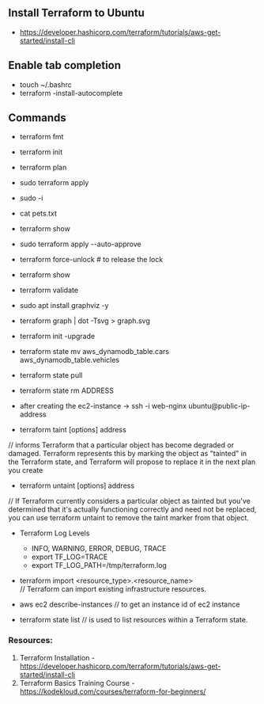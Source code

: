 ## Install Terraform to Ubuntu

- https://developer.hashicorp.com/terraform/tutorials/aws-get-started/install-cli 

## Enable tab completion

- touch ~/.bashrc
- terraform -install-autocomplete

## Commands
- terraform fmt
- terraform init
- terraform plan
- sudo terraform apply
- sudo -i
- cat pets.txt
- terraform show
- sudo terraform apply --auto-approve

- terraform force-unlock <LOCK-ID>   # to release the lock


- terraform show
- terraform validate
- sudo apt install graphviz -y
- terraform graph | dot -Tsvg > graph.svg

- terraform init -upgrade

- terraform state mv aws_dynamodb_table.cars aws_dynamodb_table.vehicles
- terraform state pull
- terraform state rm ADDRESS

- after creating the ec2-instance -> ssh -i web-nginx ubuntu@public-ip-address

- terraform taint [options] address

//  informs Terraform that a particular object has become degraded or damaged. Terraform represents this by marking the object as "tainted" in the Terraform state, and Terraform will propose to replace it in the next plan you create

- terraform untaint [options] address

// If Terraform currently considers a particular object as tainted but you've determined that it's actually functioning correctly and need not be replaced, you can use terraform untaint to remove the taint marker from that object.

- Terraform Log Levels
   - INFO, WARNING, ERROR, DEBUG, TRACE
   - export TF_LOG=TRACE
   - export TF_LOG_PATH=/tmp/terraform.log



- terraform import <resource_type>.<resource_name> <attribute>  
// Terraform can import existing infrastructure resources.

- aws ec2 describe-instances // to get an instance id of ec2 instance

- terraform state list // is used to list resources within a Terraform state.

### Resources:

1. Terraform Installation - https://developer.hashicorp.com/terraform/tutorials/aws-get-started/install-cli 
2. Terraform Basics Training Course - https://kodekloud.com/courses/terraform-for-beginners/
